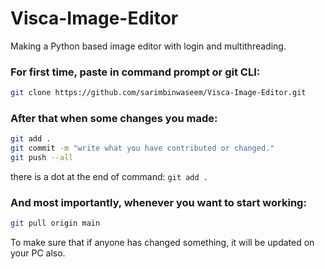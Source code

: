 # Visca-Image-Editor
Making a Python based image editor with login and multithreading.

### For first time, paste in command prompt or git CLI:
```bash
git clone https://github.com/sarimbinwaseem/Visca-Image-Editor.git
```
### After that when some changes you made:
```bash
git add .
git commit -m "write what you have contributed or changed."
git push --all
```
there is a dot at the end of command: ```git add .```

### And most importantly, whenever you want to start working:
```bash
git pull origin main
```
To make sure that if anyone has changed something, it will be updated on your PC also.
